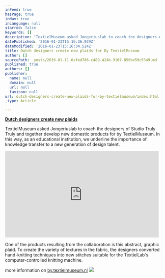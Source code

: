 ```yaml
---
inFeed: true
hasPage: true
inNav: true
inLanguage: null
starred: false
keywords: []
description: 'TextielMuseum asked Jongeriuslab to coach the designers of Studio Truly Truly and together develop new domestic products for by TextielMuseum. In this way, as an educational institution, we underline the importance of knowledge transfer to a new generation of design talent. One of the products resulting from the collaboration is this abstract, graphic plaid. To create the variety of textures in the fabric, the designers converted hand-knitting techniques into new stitches suitable for the TextielLab’s computer-controlled knitting machine. more information on by.textielmuseum.nl'
datePublished: '2016-01-23T15:16:36.929Z'
dateModified: '2016-01-23T15:16:34.524Z'
title: Dutch designers create new plaids for By TextielMuseum
author: []
sourcePath: _posts/2016-01-11-0afed786-c489-424b-9107-850be59c5349.md
published: true
authors: []
publisher:
  name: null
  domain: null
  url: null
  favicon: null
url: dutch-designers-create-new-plaids-for-by-textielmuseum/index.html
_type: Article

---
```

**[Dutch designers create new plaids][0]**

TextielMuseum asked Jongeriuslab to coach the designers of Studio Truly Truly and together develop new domestic products for by TextielMuseum. In this way, as an educational institution, we underline the importance of knowledge transfer to a new generation of design talent.

<iframe src="https://player.vimeo.com/video/142521058" width="500" height="281" frameborder="0" webkitallowfullscreen="webkitallowfullscreen" mozallowfullscreen="mozallowfullscreen" allowfullscreen="allowfullscreen" style=""></iframe>

One of the products resulting from the collaboration is this abstract, graphic plaid. To create the variety of textures in the fabric, the designers converted hand-knitting techniques into new stitches suitable for the TextielLab's computer-controlled knitting machine.

more information on [by.textielmuseum.nl][1]
![](https://the-grid-user-content.s3-us-west-2.amazonaws.com/e187f59e-cfe5-4d6b-8e45-f0ad3f3ec6a2.jpg)

[0]: null
[1]: http://www.by.textielmuseum.nl/